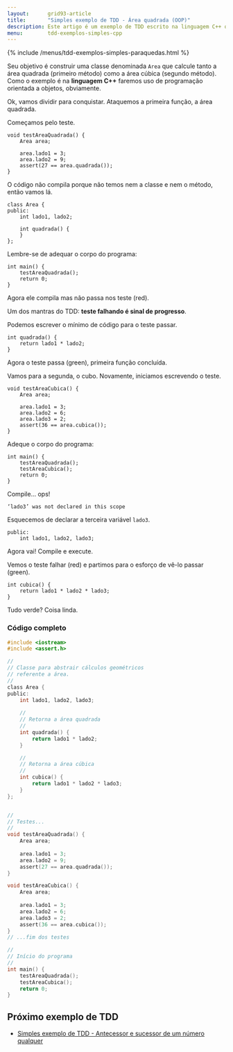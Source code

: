 ```yaml
---
layout:      grid93-article
title:       "Simples exemplo de TDD - Área quadrada (OOP)"
description: Este artigo é um exemplo de TDD escrito na linguagem C++ que tem como objetivo criar uma classe para representar a área (geometria)
menu:        tdd-exemplos-simples-cpp
---
```


{% include /menus/tdd-exemplos-simples-paraquedas.html %}

Seu objetivo é construir uma classe denominada `Area` que calcule tanto a área quadrada (primeiro método) como a
área cúbica (segundo método). Como o exemplo é na __linguagem C++__ faremos uso de programação orientada a objetos, 
obviamente.

Ok, vamos dividir para conquistar. Ataquemos a primeira função, a área quadrada.

Começamos pelo teste.

    void testAreaQuadrada() {
        Area area;

        area.lado1 = 3;
        area.lado2 = 9;
        assert(27 == area.quadrada());
    }

O código não compila porque não temos nem a classe e nem o método, então vamos lá.

    class Area {
    public:
        int lado1, lado2;

        int quadrada() {
        }
    };

Lembre-se de adequar o corpo do programa:

    int main() {
        testAreaQuadrada();
        return 0;
    }

Agora ele compila mas não passa nos teste (red).

Um dos mantras do TDD: __teste falhando é sinal de progresso__.

Podemos escrever o mínimo de código para o teste passar.

    int quadrada() {
        return lado1 * lado2;
    }

Agora o teste passa (green), primeira função concluída.

Vamos para a segunda, o cubo. Novamente, iniciamos escrevendo o teste.

    void testAreaCubica() {
        Area area;

        area.lado1 = 3;
        area.lado2 = 6;
        area.lado3 = 2;
        assert(36 == area.cubica());
    }

Adeque o corpo do programa:

    int main() {
        testAreaQuadrada();
        testAreaCubica();
        return 0;
    }

Compile... ops!

    ‘lado3’ was not declared in this scope

Esquecemos de declarar a terceira variável `lado3`.

    public:
        int lado1, lado2, lado3;

Agora vai! Compile e execute.

Vemos o teste falhar (red) e partimos para o esforço de vê-lo passar (green).
    
    int cubica() {
        return lado1 * lado2 * lado3;
    }

Tudo verde? Coisa linda.


### Código completo

```c
#include <iostream>
#include <assert.h>

//
// Classe para abstrair cálculos geométricos
// referente a área.
//
class Area {
public:
    int lado1, lado2, lado3;
    
    //
    // Retorna a área quadrada
    //
    int quadrada() {
        return lado1 * lado2;
    }

    //
    // Retorna a área cúbica
    //
    int cubica() {
        return lado1 * lado2 * lado3;
    }
};


//
// Testes...
//
void testAreaQuadrada() {
    Area area;
    
    area.lado1 = 3;
    area.lado2 = 9;
    assert(27 == area.quadrada());
}

void testAreaCubica() {
    Area area;
    
    area.lado1 = 3;
    area.lado2 = 6;
    area.lado3 = 2;
    assert(36 == area.cubica());
}
// ...fim dos testes

//
// Início do programa
//
int main() {
    testAreaQuadrada();
    testAreaCubica();
    return 0;
}
```



Próximo exemplo de TDD
---

- [Simples exemplo de TDD - Antecessor e sucessor de um número qualquer](/tdd/exemplo-tdd-antecessor-sucessor/)